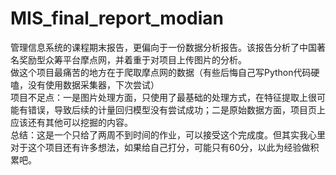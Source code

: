 # MIS_final_report_modian
管理信息系统的课程期末报告，更偏向于一份数据分析报告。该报告分析了中国著名奖励型众筹平台摩点网，并着重于对项目上传图片的分析。  
做这个项目最痛苦的地方在于爬取摩点网的数据（有些后悔自己写Python代码硬嗑，没有使用数据采集器，下次尝试）  
项目不足点：一是图片处理方面，只使用了最基础的处理方式，在特征提取上很可能有错误，导致后续的计量回归模型没有尝试成功；二是原始数据方面，项目页上应该还有其他可以挖掘的内容。  
总结：这是一个只给了两周不到时间的作业，可以接受这个完成度。但其实我心里对于这个项目还有许多想法，如果给自己打分，可能只有60分，以此为经验做积累吧。  
